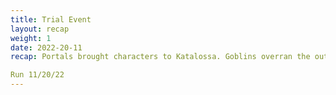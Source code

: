 ```yaml
---
title: Trial Event
layout: recap
weight: 1
date: 2022-20-11
recap: Portals brought characters to Katalossa. Goblins overran the outpost. Blew up aquaduct. automaton was found and befriended.

Run 11/20/22
---
```


